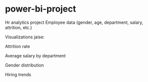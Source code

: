 # power-bi-project
Hr analytics project 
Employee data (gender, age, department, salary, attrition, etc.)

Visualizations jaise:

Attrition rate

Average salary by department

Gender distribution

Hiring trends

